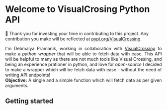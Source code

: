 # Welcome to VisualCrosing Python API

:handshake: Thank you for investing your time in contributing to this project. Any contribution you make will be reflected at
[pypi.org/VisualCrossing](https://pypi.org/project/VisualCrossing/).

<p align = "justify">
  I'm Debmalya Pramanik, working in collaboration with <a href = "https://www.visualcrossing.com/weather-data">VisualCrossing</a> to make a <i>python wrapper</i> that will be able
  to fetch data with ease.
  This API will be helpful to many as there are not much tools like Visual Crossing, and being an experience prationer in python, and love for <i>open-source</i> I decided to make
  a wrapper which will be fetch data with ease - without the need of writing API endpoints!<br>
  <b>Objective:</b> A single and a simple function which will fetch data as per given arguments.
</p>

## Getting started
